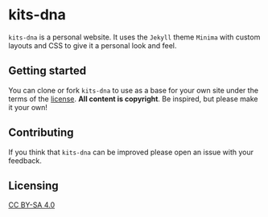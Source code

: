 # kits-dna

`kits-dna` is a personal website. It uses the `Jekyll` theme `Minima` with custom layouts and CSS to give it a personal look and feel.

## Getting started

You can clone or fork `kits-dna` to use as a base for your own site under the terms of the [license](https://creativecommons.org/licenses/by-sa/4.0/). **All content is copyright**. Be inspired, but please make it your own!

## Contributing

If you think that `kits-dna` can be improved please open an issue with your feedback.

## Licensing

[CC BY-SA 4.0](https://creativecommons.org/licenses/by-sa/4.0/)

